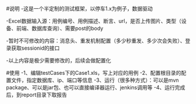 #说明
-这是一个半定制的测试框架，以停车1.x为例子，数据驱动

-Excel数据输入源：用例编号、用例描述、断言、url，是否上传图片、类型（设备、前端、数据库查询）、需要post的body

-暂时不可修改的内容：消息头、重发机制配置（多少秒重发、多少次会失败）、登录获取sessionid的接口

-以上内容是极少需要修改的，后续会做配置化

#使用
-1、编辑testCases下的Case1.xls，写上对应的用例
-2、配置根目录的配置文件，指定数据库、ip、端口等信息
-3、运行（很多种方式）：可以是mvn package、可以是jar包、也可以直接编译器运行、jenkins调用等
-4、运行完成后，到report目录下取报告